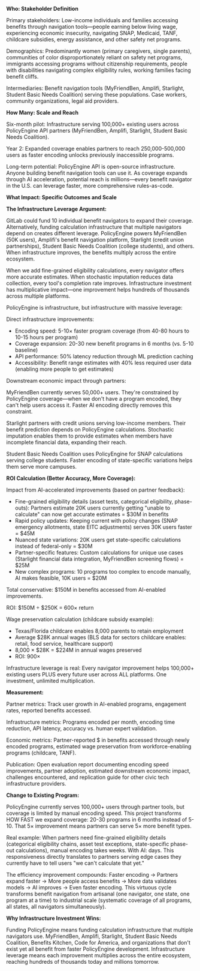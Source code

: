 **Who: Stakeholder Definition**

Primary stakeholders: Low-income individuals and families accessing benefits through navigation tools—people earning below living wage, experiencing economic insecurity, navigating SNAP, Medicaid, TANF, childcare subsidies, energy assistance, and other safety net programs.

Demographics: Predominantly women (primary caregivers, single parents), communities of color disproportionately reliant on safety net programs, immigrants accessing programs without citizenship requirements, people with disabilities navigating complex eligibility rules, working families facing benefit cliffs.

Intermediaries: Benefit navigation tools (MyFriendBen, Amplifi, Starlight, Student Basic Needs Coalition) serving these populations. Case workers, community organizations, legal aid providers.

**How Many: Scale and Reach**

Six-month pilot: Infrastructure serving 100,000+ existing users across PolicyEngine API partners (MyFriendBen, Amplifi, Starlight, Student Basic Needs Coalition).

Year 2: Expanded coverage enables partners to reach 250,000-500,000 users as faster encoding unlocks previously inaccessible programs.

Long-term potential: PolicyEngine API is open-source infrastructure. Anyone building benefit navigation tools can use it. As coverage expands through AI acceleration, potential reach is millions—every benefit navigator in the U.S. can leverage faster, more comprehensive rules-as-code.

**What Impact: Specific Outcomes and Scale**

**The Infrastructure Leverage Argument:**

GitLab could fund 10 individual benefit navigators to expand their coverage. Alternatively, funding calculation infrastructure that multiple navigators depend on creates different leverage. PolicyEngine powers MyFriendBen (50K users), Amplifi's benefit navigation platform, Starlight (credit union partnerships), Student Basic Needs Coalition (college students), and others. When infrastructure improves, the benefits multiply across the entire ecosystem.

When we add fine-grained eligibility calculations, every navigator offers more accurate estimates. When stochastic imputation reduces data collection, every tool's completion rate improves. Infrastructure investment has multiplicative impact—one improvement helps hundreds of thousands across multiple platforms.

PolicyEngine is infrastructure, but infrastructure with massive leverage:

Direct infrastructure improvements:
- Encoding speed: 5-10× faster program coverage (from 40-80 hours to 10-15 hours per program)
- Coverage expansion: 20-30 new benefit programs in 6 months (vs. 5-10 baseline)
- API performance: 50% latency reduction through ML prediction caching
- Accessibility: Benefit range estimates with 40% less required user data (enabling more people to get estimates)

Downstream economic impact through partners:

MyFriendBen currently serves 50,000+ users. They're constrained by PolicyEngine coverage—when we don't have a program encoded, they can't help users access it. Faster AI encoding directly removes this constraint.

Starlight partners with credit unions serving low-income members. Their benefit prediction depends on PolicyEngine calculations. Stochastic imputation enables them to provide estimates when members have incomplete financial data, expanding their reach.

Student Basic Needs Coalition uses PolicyEngine for SNAP calculations serving college students. Faster encoding of state-specific variations helps them serve more campuses.

**ROI Calculation (Better Accuracy, More Coverage):**

Impact from AI-accelerated improvements (based on partner feedback):
- Fine-grained eligibility details (asset tests, categorical eligibility, phase-outs): Partners estimate 20K users currently getting "unable to calculate" can now get accurate estimates = $30M in benefits
- Rapid policy updates: Keeping current with policy changes (SNAP emergency allotments, state EITC adjustments) serves 30K users faster = $45M
- Nuanced state variations: 20K users get state-specific calculations instead of federal-only = $30M
- Partner-specific features: Custom calculations for unique use cases (Starlight financial data integration, MyFriendBen screening flows) = $25M
- New complex programs: 10 programs too complex to encode manually, AI makes feasible, 10K users = $20M

Total conservative: $150M in benefits accessed from AI-enabled improvements.

ROI: $150M ÷ $250K = 600× return

Wage preservation calculation (childcare subsidy example):
- Texas/Florida childcare enables 8,000 parents to retain employment
- Average $28K annual wages (BLS data for sectors childcare enables: retail, food service, healthcare support)
- 8,000 × $28K = $224M in annual wages preserved
- ROI: 900×

Infrastructure leverage is real: Every navigator improvement helps 100,000+ existing users PLUS every future user across ALL platforms. One investment, unlimited multiplication.

**Measurement:**

Partner metrics: Track user growth in AI-enabled programs, engagement rates, reported benefits accessed.

Infrastructure metrics: Programs encoded per month, encoding time reduction, API latency, accuracy vs. human expert validation.

Economic metrics: Partner-reported $ in benefits accessed through newly encoded programs, estimated wage preservation from workforce-enabling programs (childcare, TANF).

Publication: Open evaluation report documenting encoding speed improvements, partner adoption, estimated downstream economic impact, challenges encountered, and replication guide for other civic tech infrastructure providers.

**Change to Existing Program:**

PolicyEngine currently serves 100,000+ users through partner tools, but coverage is limited by manual encoding speed. This project transforms HOW FAST we expand coverage: 20-30 programs in 6 months instead of 5-10. That 5× improvement means partners can serve 5× more benefit types.

Real example: When partners need fine-grained eligibility details (categorical eligibility chains, asset test exceptions, state-specific phase-out calculations), manual encoding takes weeks. With AI: days. This responsiveness directly translates to partners serving edge cases they currently have to tell users "we can't calculate that yet."

The efficiency improvement compounds: Faster encoding → Partners expand faster → More people access benefits → More data validates models → AI improves → Even faster encoding. This virtuous cycle transforms benefit navigation from artisanal (one navigator, one state, one program at a time) to industrial scale (systematic coverage of all programs, all states, all navigators simultaneously).

**Why Infrastructure Investment Wins:**

Funding PolicyEngine means funding calculation infrastructure that multiple navigators use. MyFriendBen, Amplifi, Starlight, Student Basic Needs Coalition, Benefits Kitchen, Code for America, and organizations that don't exist yet all benefit from faster PolicyEngine development. Infrastructure leverage means each improvement multiplies across the entire ecosystem, reaching hundreds of thousands today and millions tomorrow.
